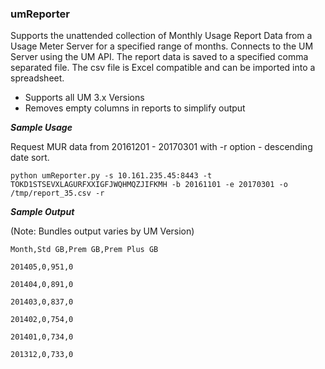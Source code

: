 
 
### umReporter ###

Supports the unattended collection of Monthly Usage Report Data from a Usage Meter Server for a specified range of months. Connects to the UM Server using the UM API.  The report data is saved to a specified comma separated file.  The csv file is Excel compatible and can be imported into a spreadsheet. 

* Supports all UM 3.x Versions
* Removes empty columns in reports to simplify output

___Sample Usage___ 

Request MUR data from 20161201 - 20170301 with -r option - descending date sort.

```
python umReporter.py -s 10.161.235.45:8443 -t TOKD1STSEVXLAGURFXXIGFJWQHMQZJIFKMH -b 20161101 -e 20170301 -o /tmp/report_35.csv -r 
```

___Sample Output___

(Note: Bundles output varies by UM Version)

```
Month,Std GB,Prem GB,Prem Plus GB

201405,0,951,0
     
201404,0,891,0
     
201403,0,837,0
     
201402,0,754,0
     
201401,0,734,0
     
201312,0,733,0
```

